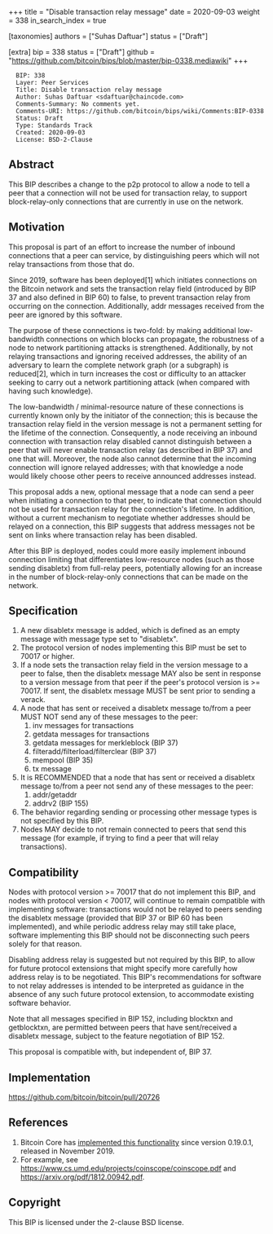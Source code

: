 +++
title = "Disable transaction relay message"
date = 2020-09-03
weight = 338
in_search_index = true

[taxonomies]
authors = ["Suhas Daftuar"]
status = ["Draft"]

[extra]
bip = 338
status = ["Draft"]
github = "https://github.com/bitcoin/bips/blob/master/bip-0338.mediawiki"
+++

``` 
  BIP: 338
  Layer: Peer Services
  Title: Disable transaction relay message
  Author: Suhas Daftuar <sdaftuar@chaincode.com>
  Comments-Summary: No comments yet.
  Comments-URI: https://github.com/bitcoin/bips/wiki/Comments:BIP-0338
  Status: Draft
  Type: Standards Track
  Created: 2020-09-03
  License: BSD-2-Clause
```

## Abstract

This BIP describes a change to the p2p protocol to allow a node to tell
a peer that a connection will not be used for transaction relay, to
support block-relay-only connections that are currently in use on the
network.

## Motivation

This proposal is part of an effort to increase the number of inbound
connections that a peer can service, by distinguishing peers which will
not relay transactions from those that do.

Since 2019, software has been deployed\[1\] which initiates connections
on the Bitcoin network and sets the transaction relay field (introduced
by BIP 37 and also defined in BIP 60) to false, to prevent transaction
relay from occurring on the connection. Additionally, addr messages
received from the peer are ignored by this software.

The purpose of these connections is two-fold: by making additional
low-bandwidth connections on which blocks can propagate, the robustness
of a node to network partitioning attacks is strengthened. Additionally,
by not relaying transactions and ignoring received addresses, the
ability of an adversary to learn the complete network graph (or a
subgraph) is reduced\[2\], which in turn increases the cost or
difficulty to an attacker seeking to carry out a network partitioning
attack (when compared with having such knowledge).

The low-bandwidth / minimal-resource nature of these connections is
currently known only by the initiator of the connection; this is because
the transaction relay field in the version message is not a permanent
setting for the lifetime of the connection. Consequently, a node
receiving an inbound connection with transaction relay disabled cannot
distinguish between a peer that will never enable transaction relay (as
described in BIP 37) and one that will. Moreover, the node also cannot
determine that the incoming connection will ignore relayed addresses;
with that knowledge a node would likely choose other peers to receive
announced addresses instead.

This proposal adds a new, optional message that a node can send a peer
when initiating a connection to that peer, to indicate that connection
should not be used for transaction relay for the connection's lifetime.
In addition, without a current mechanism to negotiate whether addresses
should be relayed on a connection, this BIP suggests that address
messages not be sent on links where transaction relay has been disabled.

After this BIP is deployed, nodes could more easily implement inbound
connection limiting that differentiates low-resource nodes (such as
those sending disabletx) from full-relay peers, potentially allowing for
an increase in the number of block-relay-only connections that can be
made on the network.

## Specification

1.  A new disabletx message is added, which is defined as an empty
    message with message type set to "disabletx".
2.  The protocol version of nodes implementing this BIP must be set to
    70017 or higher.
3.  If a node sets the transaction relay field in the version message to
    a peer to false, then the disabletx message MAY also be sent in
    response to a version message from that peer if the peer's protocol
    version is \>= 70017. If sent, the disabletx message MUST be sent
    prior to sending a verack.
4.  A node that has sent or received a disabletx message to/from a peer
    MUST NOT send any of these messages to the peer:
    1.  inv messages for transactions
    2.  getdata messages for transactions
    3.  getdata messages for merkleblock (BIP 37)
    4.  filteradd/filterload/filterclear (BIP 37)
    5.  mempool (BIP 35)
    6.  tx message
5.  It is RECOMMENDED that a node that has sent or received a disabletx
    message to/from a peer not send any of these messages to the peer:
    1.  addr/getaddr
    2.  addrv2 (BIP 155)
6.  The behavior regarding sending or processing other message types is
    not specified by this BIP.
7.  Nodes MAY decide to not remain connected to peers that send this
    message (for example, if trying to find a peer that will relay
    transactions).

## Compatibility

Nodes with protocol version \>= 70017 that do not implement this BIP,
and nodes with protocol version \< 70017, will continue to remain
compatible with implementing software: transactions would not be relayed
to peers sending the disabletx message (provided that BIP 37 or BIP 60
has been implemented), and while periodic address relay may still take
place, software implementing this BIP should not be disconnecting such
peers solely for that reason.

Disabling address relay is suggested but not required by this BIP, to
allow for future protocol extensions that might specify more carefully
how address relay is to be negotiated. This BIP's recommendations for
software to not relay addresses is intended to be interpreted as
guidance in the absence of any such future protocol extension, to
accommodate existing software behavior.

Note that all messages specified in BIP 152, including blocktxn and
getblocktxn, are permitted between peers that have sent/received a
disabletx message, subject to the feature negotiation of BIP 152.

This proposal is compatible with, but independent of, BIP 37.

## Implementation

<https://github.com/bitcoin/bitcoin/pull/20726>

## References

1.  Bitcoin Core has [implemented this
    functionality](https://github.com/bitcoin/bitcoin/pull/15759) since
    version 0.19.0.1, released in November 2019.
2.  For example, see
    <https://www.cs.umd.edu/projects/coinscope/coinscope.pdf> and
    <https://arxiv.org/pdf/1812.00942.pdf>.

## Copyright

This BIP is licensed under the 2-clause BSD license.

